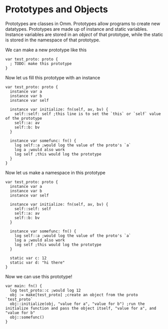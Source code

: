 # Prototypes and Objects

Prototypes are classes in Omm. Prototypes allow programs to create new datatypes. Prototypes are made up of instance and static variables. Instance variables are stored in an *object* of that prototype, while the static is stored in the namespace of that prototype.

We can make a new prototype like this

```
var test_proto: proto {
  ; TODO: make this prototype
}
```

Now let us fill this prototype with an instance

```
var test_proto: proto {
  instance var a
  instance var b
  instance var self

  instance var initialize: fn(self, av, bv) {
    self::self: self ;this line is to set the `this` or `self` value of the prototype
    self::a: av
    self::b: bv
  }

  instance var somefunc: fn() {
    log self::a ;would log the value of the proto's `a`
    log a ;would also work
    log self ;this would log the prototype
  }
}
```

Now let us make a namespace in this prototype

```
var test_proto: proto {
  instance var a
  instance var b
  instance var self

  instance var initialize: fn(self, av, bv) {
    self::self: self
    self::a: av
    self::b: bv
  }

  instance var somefunc: fn() {
    log self::a ;would log the value of the proto's `a`
    log a ;would also work
    log self ;this would log the prototype
  }

  static var c: 12
  static var d: "hi there"
}
```

Now we can use this prototype!

```
var main: fn() {
  log test_proto::c ;would log 12
  obj := make[test_proto] ;create an object from the proto `test_proto`
  obj::initialize(obj, "value for a", "value for b") ;run the initialize function and pass the object itself, "value for a", and "value for b"
  obj::somefunc()
}
```
